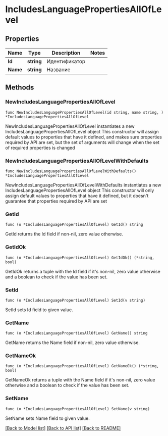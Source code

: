# IncludesLanguagePropertiesAllOfLevel

## Properties

Name | Type | Description | Notes
------------ | ------------- | ------------- | -------------
**Id** | **string** | Идентификатор | 
**Name** | **string** | Название | 

## Methods

### NewIncludesLanguagePropertiesAllOfLevel

`func NewIncludesLanguagePropertiesAllOfLevel(id string, name string, ) *IncludesLanguagePropertiesAllOfLevel`

NewIncludesLanguagePropertiesAllOfLevel instantiates a new IncludesLanguagePropertiesAllOfLevel object
This constructor will assign default values to properties that have it defined,
and makes sure properties required by API are set, but the set of arguments
will change when the set of required properties is changed

### NewIncludesLanguagePropertiesAllOfLevelWithDefaults

`func NewIncludesLanguagePropertiesAllOfLevelWithDefaults() *IncludesLanguagePropertiesAllOfLevel`

NewIncludesLanguagePropertiesAllOfLevelWithDefaults instantiates a new IncludesLanguagePropertiesAllOfLevel object
This constructor will only assign default values to properties that have it defined,
but it doesn't guarantee that properties required by API are set

### GetId

`func (o *IncludesLanguagePropertiesAllOfLevel) GetId() string`

GetId returns the Id field if non-nil, zero value otherwise.

### GetIdOk

`func (o *IncludesLanguagePropertiesAllOfLevel) GetIdOk() (*string, bool)`

GetIdOk returns a tuple with the Id field if it's non-nil, zero value otherwise
and a boolean to check if the value has been set.

### SetId

`func (o *IncludesLanguagePropertiesAllOfLevel) SetId(v string)`

SetId sets Id field to given value.


### GetName

`func (o *IncludesLanguagePropertiesAllOfLevel) GetName() string`

GetName returns the Name field if non-nil, zero value otherwise.

### GetNameOk

`func (o *IncludesLanguagePropertiesAllOfLevel) GetNameOk() (*string, bool)`

GetNameOk returns a tuple with the Name field if it's non-nil, zero value otherwise
and a boolean to check if the value has been set.

### SetName

`func (o *IncludesLanguagePropertiesAllOfLevel) SetName(v string)`

SetName sets Name field to given value.



[[Back to Model list]](../README.md#documentation-for-models) [[Back to API list]](../README.md#documentation-for-api-endpoints) [[Back to README]](../README.md)


